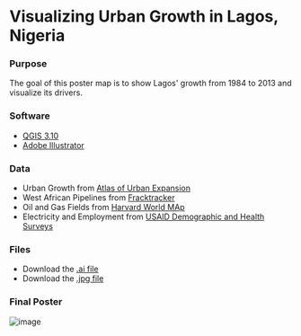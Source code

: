 # Visualizing Urban Growth in Lagos, Nigeria

### Purpose

The goal of this poster map is to show Lagos' growth from 1984 to 2013 and visualize its drivers.

### Software

* [QGIS 3.10](https://qgis.org/en/site/forusers/download.html)
* [Adobe Illustrator](https://www.adobe.com/products/illustrator/free-trial-download.html)

### Data

* Urban Growth from [Atlas of Urban Expansion](http://www.atlasofurbanexpansion.org/cities/view/Lagos)
* West African Pipelines from [Fracktracker](https://www.arcgis.com/home/item.html?id=79e940c72bef40709d131319b24001d7)
* Oil and Gas Fields from [Harvard World MAp](https://worldmap.harvard.edu/data/geonode:location_of_the_worlds_petroleum_fields__xtl)
* Electricity and Employment from [USAID Demographic and Health Surveys](https://dhsprogram.com/methodology/GPS-Data-Collection.cfm)

### Files

* Download the [.ai file](lagos/mainmap_master.ai)
* Download the [.jpg file](lagos/LagosUrbanGrowth.jpg)

### Final Poster

![image](Burt_FinalLayout-01.png)


